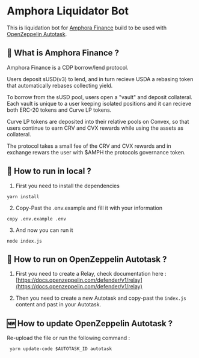 # Amphora Liquidator Bot


This is liquidation bot for [Amphora Finance](https://amphorafinance.com/) build to be used with [OpenZeppelin Autotask](https://docs.openzeppelin.com/defender/v1/autotasks).


## 🏺 What is Amphora Finance ? 
Amphora Finance  is a CDP borrow/lend protocol.

Users deposit sUSD(v3) to lend, and in turn recieve USDA a rebasing token that automatically rebases collecting yield.

To borrow from the sUSD pool, users open a "vault" and deposit collateral. Each vault is unique to a user keeping isolated positions and it can recieve both ERC-20 tokens and Curve LP tokens.

Curve LP tokens are deposited into their relative pools on Convex, so that users continue to earn CRV and CVX rewards while using the assets as collateral.

The protocol takes a small fee of the CRV and CVX rewards and in exchange rewars the user with $AMPH the protocols governance token.

## 📍  How to run in local ?

1. First you need to install the dependencies

```yarn
yarn install
```

2. Copy-Past the .env.example and fill it with your information

```shell
copy .env.example .env
```

3. And now you can run it

```shell
node index.js
```

## 🤖  How to run on OpenZeppelin Autotask ?

1. First you need to create a Relay, check documentation here : [https://docs.openzeppelin.com/defender/v1/relay](https://docs.openzeppelin.com/defender/v1/relay)

2. Then you need to create a new Autotask and copy-past the `index.js` content and past in your Autotask.


## 🆕  How to update OpenZeppelin Autotask ?

Re-upload the file or run the following command :

```yarn
 yarn update-code $AUTOTASK_ID autotask
```

